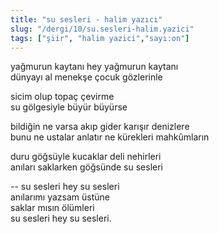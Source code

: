 ```yaml
---
title: "su sesleri - halim yazıcı"
slug: "/dergi/10/su.sesleri-halim.yazici"
tags: ["şiir", "halim yazici","sayı:on"]
---
```


yağmurun kaytanı hey yağmurun kaytanı  
dünyayı al menekşe çocuk gözlerinle

sicim olup topaç çevirme\
su gölgesiyle büyür büyürse

bildiğin ne varsa akıp gider karışır denizlere\
bunu ne ustalar anlatır ne kürekleri mahkûmların

duru göğsüyle kucaklar deli nehirleri\
anıları saklarken göğsünde su sesleri

-- su sesleri hey su sesleri\
anılarımı yazsam üstüne\
saklar mısın ölümleri\
su sesleri hey su sesleri.
